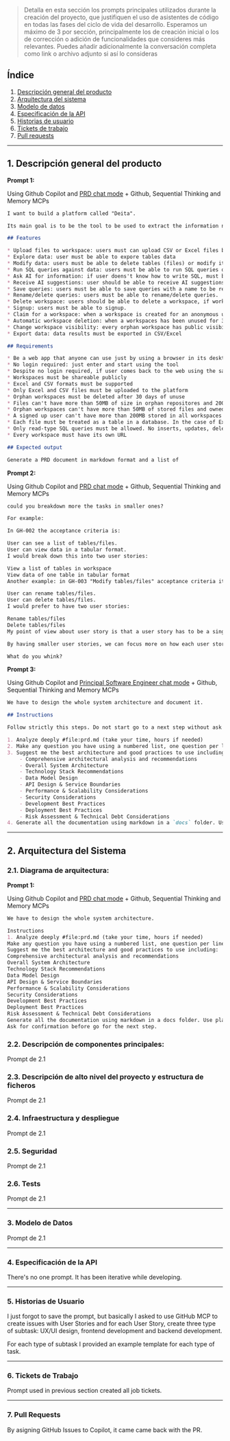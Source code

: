 > Detalla en esta sección los prompts principales utilizados durante la creación del proyecto, que justifiquen el uso de asistentes de código en todas las fases del ciclo de vida del desarrollo. Esperamos un máximo de 3 por sección, principalmente los de creación inicial o  los de corrección o adición de funcionalidades que consideres más relevantes.
Puedes añadir adicionalmente la conversación completa como link o archivo adjunto si así lo consideras


## Índice

1. [Descripción general del producto](#1-descripción-general-del-producto)
2. [Arquitectura del sistema](#2-arquitectura-del-sistema)
3. [Modelo de datos](#3-modelo-de-datos)
4. [Especificación de la API](#4-especificación-de-la-api)
5. [Historias de usuario](#5-historias-de-usuario)
6. [Tickets de trabajo](#6-tickets-de-trabajo)
7. [Pull requests](#7-pull-requests)

---

## 1. Descripción general del producto

**Prompt 1:**

Using Github Copilot and [PRD chat mode](https://github.com/github/awesome-copilot/blob/main/chatmodes/prd.chatmode.md) + Github, Sequential Thinking and Memory MCPs

```markdown
I want to build a platform called "Deita". 

Its main goal is to be the tool to be used to extract the information needed for people that works with data in file formats like Excel or CSV but don't have deep knoledge about how to use Excel to, for example, make a vlookup to cross information between two tabs or two files.

## Features

* Upload files to workspace: users must can upload CSV or Excel files by drag and drop files into the web site
* Explore data: user must be able to expore tables data
* Modify data: users must be able to delete tables (files) or modify its names.
* Run SQL queries against data: users must be able to run SQL queries over the tables created by uploading files
* Ask AI for information: if user doens't know how to write SQL, must be able to ask AI to retrieve the data they want. AI must generate the SQL, run it and return the information.
* Receive AI suggestions: user should be able to receive AI suggestions about the data they upload. Suggestions can be how to relate different tables of insights about data uploaded.
* Save queries: users must be able to save queries with a name to be reused in the future.
* Rename/delete queries: users must be able to rename/delete queries.
* Delete workspace: users should be able to delete a workspace, if workspace is not owned by any user. If a workspace is owned, only the owner can delete the workspace. When a workspace is deleted, all files and data generated must be deleted from the server.
* Signup: users must be able to signup. 
* Claim for a workspace: when a workspace is created for an anonymous user, has no owner and it can be claimed for a signed up user. When a workspace is claimed for a signed up user, the user becames the workspace owner.
* Automatic workspace deletion: when a workspaces has been unused for 30 days and has no owner, must be deleted. If the workspace has owner, it must be deleted after 60 days of unuse.
* Change workspace visibility: every orphan workspace has public visibility. Owned workspaces can have public or private visibility and it can be changed by the workspace owner.
* Export data: data results must be exported in CSV/Excel

## Requirements

* Be a web app that anyone can use just by using a browser in its desktop/tablet/smartphone
* No login required: just enter and start using the tool
* Despite no login required, if user comes back to the web using the same browser, data must be kept
* Workspaces must be shareable publicly
* Excel and CSV formats must be supported
* Only Excel and CSV files must be uploaded to the platform
* Orphan workspaces must be deleted after 30 days of unuse
* Files can't have more than 50MB of size in orphan repositores and 200MB on owned workspaces
* Orphan workspaces can't have more than 50MB of stored files and owned workspaces can have up to 200MB
* A signed up user can't have more than 200MB stored in all workspaces
* Each file must be treated as a table in a database. In the case of Excel files with multiple tabs, each tab must be considered as a database table.
* Only read-type SQL queries must be allowed. No inserts, updates, deletes, ddl or any other SQL operation must be allowed.
* Every workspace must have its own URL

## Expected output

Generate a PRD document in markdown format and a list of 

```

**Prompt 2:**

Using Github Copilot and [PRD chat mode](https://github.com/github/awesome-copilot/blob/main/chatmodes/prd.chatmode.md) + Github, Sequential Thinking and Memory MCPs

```markdown
could you breakdown more the tasks in smaller ones?

For example:

In GH-002 the acceptance criteria is:

User can see a list of tables/files.
User can view data in a tabular format.
I would break down this into two user stories:

View a list of tables in workspace
View data of one table in tabular format
Another example: in GH-003 "Modify tables/files" acceptance criteria items are:

User can rename tables/files.
User can delete tables/files.
I would prefer to have two user stories:

Rename tables/files
Delete tables/files
My point of view about user story is that a user story has to be a single simple action the user can make or receive from the system.

By having smaller user stories, we can focus more on how each user story must work and we can split the work to be accomplished in paralell.

What do you whink?
``` 

**Prompt 3:**

Using Github Copilot and [Principal Software Engineer chat mode](https://github.com/github/awesome-copilot/blob/main/chatmodes/principal-software-engineer.chatmode.md) + Github, Sequential Thinking and Memory MCPs

```markdown
We have to design the whole system architecture and document it.

## Instructions

Follow strictly this steps. Do not start go to a next step without ask the user if you can.

1. Analyze deeply #file:prd.md (take your time, hours if needed)
2. Make any question you have using a numbered list, one question per line
3. Suggest me the best architecture and good practices to use including: 
    - Comprehensive architectural analysis and recommendations
    - Overall System Architecture
    - Technology Stack Recommendations
    - Data Model Design
    - API Design & Service Boundaries
    - Performance & Scalability Considerations
    - Security Considerations
    - Development Best Practices
    - Deployment Best Practices
    - Risk Assessment & Technical Debt Considerations
4. Generate all the documentation using markdown in a `docs` folder. Use plantuml for C4 diagrams and mermaidjs for any other diagram you need to design. The purpose of this documents will be documentation to be used for humans and LLMs to create code based on that rules.
``` 

---

## 2. Arquitectura del Sistema

### **2.1. Diagrama de arquitectura:**

**Prompt 1:**

Using Github Copilot and [PRD chat mode](https://github.com/github/awesome-copilot/blob/main/chatmodes/prd.chatmode.md) + Github, Sequential Thinking and Memory MCPs

```markdown
We have to design the whole system architecture.

Instructions
1. Analyze deeply #file:prd.md (take your time, hours if needed)
Make any question you have using a numbered list, one question per line
Suggest me the best architecture and good practices to use including:
Comprehensive architectural analysis and recommendations
Overall System Architecture
Technology Stack Recommendations
Data Model Design
API Design & Service Boundaries
Performance & Scalability Considerations
Security Considerations
Development Best Practices
Deployment Best Practices
Risk Assessment & Technical Debt Considerations
Generate all the documentation using markdown in a docs folder. Use plantuml for C4 diagrams and mermaidjs for any other diagram you need to design. The purpose of this documents will be documentation to be used for humans and LLMs to create code based on that rules.
Ask for confirmation before go for the next step.
```

### **2.2. Descripción de componentes principales:**

Prompt de 2.1

### **2.3. Descripción de alto nivel del proyecto y estructura de ficheros**

Prompt de 2.1

### **2.4. Infraestructura y despliegue**

Prompt de 2.1

### **2.5. Seguridad**

Prompt de 2.1

### **2.6. Tests**

Prompt de 2.1

---

### 3. Modelo de Datos

Prompt de 2.1

---

### 4. Especificación de la API

There's no one prompt. It  has been iterative while developing.

---

### 5. Historias de Usuario

I just forgot to save the prompt, but basically I asked to use GitHub MCP to create issues with User Stories and for each User Story, create three type of subtask: UX/UI design, frontend development and backend development.

For each type of subtask I provided an example template for each type of task.

---

### 6. Tickets de Trabajo

Prompt used in previous section created all job tickets.

---

### 7. Pull Requests

By asigning GitHub Issues to Copilot, it came came back with the PR.
